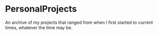 # PersonalProjects
An archive of my projects that ranged from when I first started to current times, whatever the time may be.
